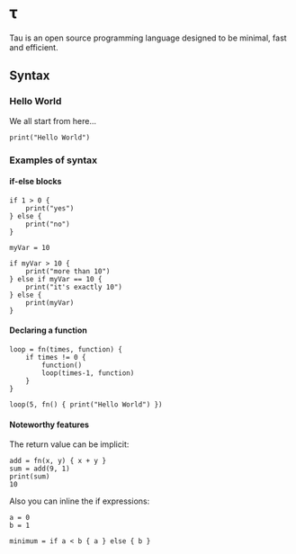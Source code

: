 # τ

Tau is an open source programming language designed to be minimal, fast and efficient.

## Syntax

### Hello World
We all start from here...
```
print("Hello World")
```

### Examples of syntax

#### if-else blocks

```
if 1 > 0 {
	print("yes")
} else {
	print("no")
}
```

```
myVar = 10

if myVar > 10 {
	print("more than 10")
} else if myVar == 10 {
	print("it's exactly 10")
} else {
	print(myVar)
}
```

#### Declaring a function
```
loop = fn(times, function) {
	if times != 0 {
		function()
		loop(times-1, function)
	}
}

loop(5, fn() { print("Hello World") })
```

#### Noteworthy features
The return value can be implicit:
```
add = fn(x, y) { x + y }
sum = add(9, 1)
print(sum)
10
```

Also you can inline the if expressions:
```
a = 0
b = 1

minimum = if a < b { a } else { b }
```
